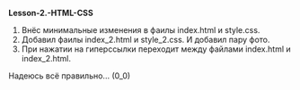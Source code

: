 **Lesson-2.-HTML-CSS**

1) Внёс минимальные изменения в фаилы index.html и style.css.
2) Добавил фаилы index_2.html и style_2.css. И добавил пару фото.
3) При нажатии на гиперссылки переходит между файлами index.html и index_2.html.

Надеюсь всё правильно... (0_0)